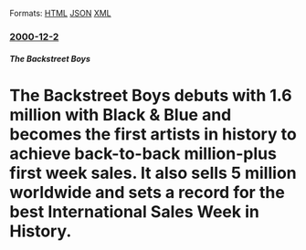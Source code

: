 
Formats: [HTML](/news/2000/12/2/the-backstreet-boys-debuts-with-1-6-million-with-black-blue-and-becomes-the-first-artists-in-history-to-achieve-back-to-back-million-plus.html)  [JSON](/news/2000/12/2/the-backstreet-boys-debuts-with-1-6-million-with-black-blue-and-becomes-the-first-artists-in-history-to-achieve-back-to-back-million-plus.json)  [XML](/news/2000/12/2/the-backstreet-boys-debuts-with-1-6-million-with-black-blue-and-becomes-the-first-artists-in-history-to-achieve-back-to-back-million-plus.xml)  

### [2000-12-2](/news/2000/12/2/index.md)

##### The Backstreet Boys
# The Backstreet Boys debuts with 1.6 million with Black & Blue and becomes the first artists in history to achieve back-to-back million-plus first week sales. It also sells 5 million worldwide and sets a record for the best International Sales Week in History.



